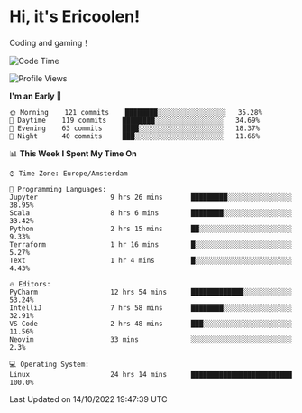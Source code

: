# Hi, it's Ericoolen!
Coding and gaming！

<!--START_SECTION:waka-->
![Code Time](http://img.shields.io/badge/Code%20Time-447%20hrs%208%20mins-blue)

![Profile Views](http://img.shields.io/badge/Profile%20Views-3-blue)

**I'm an Early 🐤** 

```text
🌞 Morning    121 commits    ████████░░░░░░░░░░░░░░░░░   35.28% 
🌆 Daytime    119 commits    ████████░░░░░░░░░░░░░░░░░   34.69% 
🌃 Evening    63 commits     ████░░░░░░░░░░░░░░░░░░░░░   18.37% 
🌙 Night      40 commits     ███░░░░░░░░░░░░░░░░░░░░░░   11.66%

```


📊 **This Week I Spent My Time On** 

```text
⌚︎ Time Zone: Europe/Amsterdam

💬 Programming Languages: 
Jupyter                  9 hrs 26 mins       █████████░░░░░░░░░░░░░░░░   38.95% 
Scala                    8 hrs 6 mins        ████████░░░░░░░░░░░░░░░░░   33.42% 
Python                   2 hrs 15 mins       ██░░░░░░░░░░░░░░░░░░░░░░░   9.33% 
Terraform                1 hr 16 mins        █░░░░░░░░░░░░░░░░░░░░░░░░   5.27% 
Text                     1 hr 4 mins         █░░░░░░░░░░░░░░░░░░░░░░░░   4.43%

🔥 Editors: 
PyCharm                  12 hrs 54 mins      █████████████░░░░░░░░░░░░   53.24% 
IntelliJ                 7 hrs 58 mins       ████████░░░░░░░░░░░░░░░░░   32.91% 
VS Code                  2 hrs 48 mins       ███░░░░░░░░░░░░░░░░░░░░░░   11.56% 
Neovim                   33 mins             ░░░░░░░░░░░░░░░░░░░░░░░░░   2.3%

💻 Operating System: 
Linux                    24 hrs 14 mins      █████████████████████████   100.0%

```


 Last Updated on 14/10/2022 19:47:39 UTC
<!--END_SECTION:waka-->

